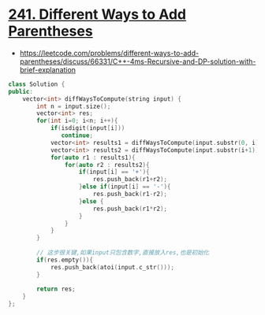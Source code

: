 # [241. Different Ways to Add Parentheses](https://leetcode.com/problems/different-ways-to-add-parentheses/description/)
* https://leetcode.com/problems/different-ways-to-add-parentheses/discuss/66331/C++-4ms-Recursive-and-DP-solution-with-brief-explanation

```c++
class Solution {
public:
    vector<int> diffWaysToCompute(string input) {
        int n = input.size();
        vector<int> res;
        for(int i=0; i<n; i++){
            if(isdigit(input[i]))
               continue;
            vector<int> results1 = diffWaysToCompute(input.substr(0, i));
            vector<int> results2 = diffWaysToCompute(input.substr(i+1));
            for(auto r1 : results1){
                for(auto r2 : results2){
                    if(input[i] == '+'){
                        res.push_back(r1+r2);
                    }else if(input[i] == '-'){
                        res.push_back(r1-r2);
                    }else {
                        res.push_back(r1*r2);
                    }
                }
            }
        }
        
        // 这步很关键,如果input只包含数字,直接放入res,也是初始化
        if(res.empty()){
            res.push_back(atoi(input.c_str()));
        }
        
        return res;
    }
};
```
